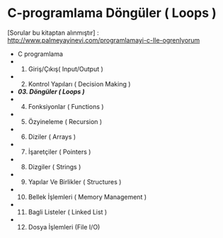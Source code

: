 # C-programlama Döngüler ( Loops )
[Sorular bu kitaptan alınmıştır] : http://www.palmeyayinevi.com/programlamayi-c-Ile-ogrenIyorum

* C programlama
* 01. Giriş/Çıkış( Input/Output )
* 02. Kontrol Yapıları ( Decision Making )
* **_03. Döngüler ( Loops )_**
* 04. Fonksiyonlar ( Functions )
* 05. Özyineleme ( Recursion )
* 06. Diziler ( Arrays )
* 07. İşaretçiler ( Pointers )
* 08. Dizgiler ( Strings )
* 09. Yapılar Ve Birlikler ( Structures )
* 10. Bellek İşlemleri ( Memory Management )
* 11. Bagli Listeler ( Linked List )
* 12. Dosya İşlemleri (File I/O)

